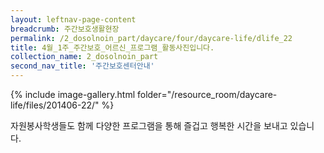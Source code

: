 ```yaml
--- 
layout: leftnav-page-content 
breadcrumb: 주간보호생활현장 
permalink: /2_dosolnoin_part/daycare/four/daycare-life/dlife_22
title: 4월_1주_주간보호_어르신_프로그램_활동사진입니다.
collection_name: 2_dosolnoin_part
second_nav_title: '주간보호센터안내' 
---
```

{% include image-gallery.html folder="/resource_room/daycare-life/files/201406-22/" %}






자원봉사학생들도 함께 다양한 프로그램을 통해 즐겁고 행복한 
시간을 보내고 있습니다. 